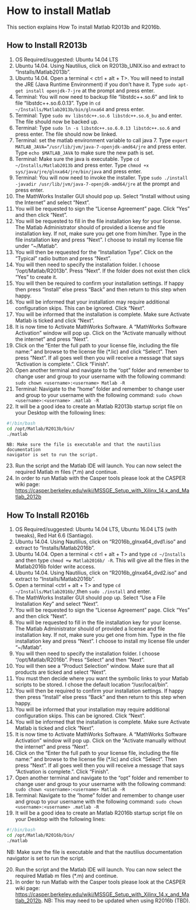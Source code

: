 # How to install Matlab 

This section explains How To install Matlab R2013b and R2016b.

## How to Install R2013b

1. OS Required/suggested: Ubuntu 14.04 LTS
2. Ubuntu 14.04. Using Nautilius, click on R2013b_UNIX.iso and extract to “Installs/Matlab2013b”.
3. Ubuntu 14.04. Open a terminal < ctrl + alt + T>. You will need to install the JRE (Java Runtime Environment) if you don’t have it. Type `​sudo apt-get install openjdk-7-jre` at the prompt and press enter.
4. Terminal: You will now need to backup file “libstdc++.so.6” and link to file “libstdc++.so.6.0.13”. Type in `​cd ~/Installs/Matlab2013b/bin/glnxa64` and press enter.
5. Terminal: Type `sudo mv libstdc++.so.6 libstdc++.so.6_bu` and enter. The file should now be backed up.
6. Terminal: Type `sudo ln -s libstdc++.so.6.0.13 libstdc++.so.6` and press enter. The file should now be linked.
7. Terminal: set the matlab environment variable to call java 7. Type `​export MATLAB_JAVA=”/usr/lib/jvm/java-7-openjdk-amd64/jre` and press enter. Type `​echo $MATLAB_JAVA` to make sure the new path is set.
8. Terminal: Make sure the java is executable. Type `​cd ~/Installs/Matlab2013b` and press enter. Type `​chmod +x sys/java/jre/glnxa64/jre/bin/java` and press enter.
9. Terminal: You will now need to invoke the installer. Type `​sudo ./install -javadir /usr/lib/jvm/java-7-openjdk-amd64/jre` at the prompt and press enter.
10. The MathWorks Installer GUI should pop up. Select “Install without using the Internet” and select “Next”.
11. You will be requested to sign the “License Agreement” page. Click “Yes” and then click “Next”.
12. You will be requested to fill in the file installation key for your license. The Matlab Administrator should of provided a license and file installation key. If not, make sure you get one from him/her. Type in the file installation key and press “Next”. I choose to install my license file under “~/Matlab”.
13. You will then be requested for the “Installation Type”. Click on the “Typical” radio button and press “Next”.
14. You will then need to specify the installation folder. I choose “/opt/Matlab/R2013b”. Press “Next”. If the folder does not exist then click “Yes” to create it.
15. You will then be required to confirm your installation settings. If happy then press “Install” else press “Back” and then return to this step when happy.
16. You will be informed that your installation may require additional configuration skips. This can be ignored. Click “Next”.
17. You will be informed that the installation is complete. Make sure Activate Matlab is ticked and click “Next”.
18. It is now time to Activate MathWorks Software. A “MathWorks Software Activation” window will pop up. Click on the “Activate manually without the internet” and press “Next”.
19. Click on the “Enter the full path to your license file, including the file name:” and browse to the license file (*.lic) and click “Select”. Then press “Next”. If all goes well then you will receive a message that says “Activation is complete.”. Click “Finish”.
20. Open another terminal and navigate to the “opt” folder and remember to change user and group to your username with the following command: `sudo chown <username>:<username> Matlab -R`
21. Terminal: Navigate to the “home” folder and remember to change user and group to your username with the following command: `sudo chown <username>:<username> .matlab -R`
22. It will be a good idea to create an Matlab R2013b startup script file on your Desktop with the following lines:
```bash
#!/bin/bash
cd /opt/Matlab/R2013b/bin/
./matlab
```
    NB: Make sure the file is executable and that the nautilius documentation
    navigator is set to run the script.

23. Run the script and the Matlab IDE will launch. You can now select the required Matlab m files (*.m) and continue.
24. In order to run Matlab with the Casper tools please look at the CASPER wiki page: https://casper.berkeley.edu/wiki/MSSGE_Setup_with_Xilinx_14.x_and_Matlab_2012b

## How To Install R2016b

1. OS Required/suggested: Ubuntu 14.04 LTS, Ubuntu 16.04 LTS (with tweaks), Red Hat 6.6 (Santiago).
2. Ubuntu 14.04. Using Nautilius, click on “R2016b_glnxa64_dvd1.iso” and extract to “Installs/Matlab2016b”.
3. Ubuntu 14.04. Open a terminal < ctrl + alt + T> and type `cd ~/Installs` and then type `chmod +w Matlab2016b/ -R`. This will give all the files in the Matlab2016b folder write access.
4. Ubuntu 14.04. Using Nautilius, click on “R2016b_glnxa64_dvd2.iso” and extract to “Installs/Matlab2016b”.
5. Open a terminal <ctrl + alt + T> and type `cd ​ ~/Installs/Matlab2016b/`,then `sudo ./install` and enter.
6. The MathWorks Installer GUI should pop up. Select “Use a File Installation Key” and select “Next”.
7. You will be requested to sign the “License Agreement” page. Click “Yes” and then click “Next”.
8. You will be requested to fill in the file installation key for your license. The Matlab Administrator should of provided a license and file installation key. If not, make sure you get one from him. Type in the file installation key and press “Next”. I choose to install my license file under “~/Matlab”.
9. You will then need to specify the installation folder. I choose “/opt/Matlab/R2016b”. Press “Select” and then “Next”.
10. You will then see a “Product Selection” window. Make sure that all products are ticked and select “Next”.
11. You must then decide where you want the symbolic links to your Matlab scripts to be stored. I chose the default location “/usr/local/bin”.
12. You will then be required to confirm your installation settings. If happy then press “Install” else press “Back” and then return to this step when happy.
13. You will be informed that your installation may require additional configuration skips. This can be ignored. Click “Next”.
14. You will be informed that the installation is complete. Make sure Activate Matlab is ticked and click “Next”.
15. It is now time to Activate MathWorks Software. A “MathWorks Software Activation” window will pop up. Click on the “Activate manually without the internet” and press “Next”.
16. Click on the “Enter the full path to your license file, including the file name:” and browse to the license file (*.lic) and click “Select”. Then press “Next”. If all goes well then you will receive a message that says “Activation is complete.”. Click “Finish”.
17. Open another terminal and navigate to the “opt” folder and remember to change user and group to your username with the following command: `​sudo chown <username>:<username> Matlab -R`
18. Terminal: Navigate to the “home” folder and remember to change user and group to your username with the following command: `sudo chown <username>:<username> .matlab -R`
19. It will be a good idea to create an Matlab R2016b startup script file on your Desktop with the following lines:
```bash
#!/bin/bash
cd /opt/Matlab/R2016b/bin/
./matlab
```
NB: Make sure the file is executable and that the nautilius documentation navigator is set to run the script.

20. Run the script and the Matlab IDE will launch. You can now select the required Matlab m files (*.m) and continue.
21. In order to run Matlab with the Casper tools please look at the CASPER wiki page: https://casper.berkeley.edu/wiki/MSSGE_Setup_with_Xilinx_14.x_and_Matlab_2012b​ . NB: This may need to be updated when using R2016b (TBD).